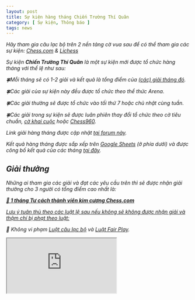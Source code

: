 ```yaml
---
layout: post
title: Sự kiện hàng tháng Chiến Trường Thí Quân
category: [ Sự kiện, Thông báo ]
tags: news
---
```


<i>Hãy tham gia câu lạc bộ trên 2 nền tảng cờ vua sau để có thể tham gia các sự kiện: [Chess.com](https://link.chess.com/club/0CVQh6) & [Lichess](https://lichess.org/team/thi-vua-lay-tot-tungjohn-playing-chess)

Sự kiện <b>Chiến Trường Thí Quân</b> là một sự kiện mới được tổ chức hàng tháng với thể lệ như sau:

🍀Mỗi tháng sẽ có 1-2 giải và kết quả là tổng điểm của [(các) giải tháng đó](https://chess.com/forum/view/link-giai-chien-truong-thi-quan).

🍀Các giải của sự kiện này đều được tổ chức theo thể thức Arena.

🍀Các giải thường sẽ được tổ chức vào tối thứ 7 hoặc chủ nhật cùng tuần.

🍀Các giải trong sự kiện sẽ được luân phiên thay đổi tổ chức theo cờ tiêu chuẩn, [cờ khai cuộc](https://chess.com/openings) hoặc [Chess960](https://chess.com/article/chess-variants#Chess960).

Link giải hàng tháng được cập nhật [tại forum này](https://chess.com/forum/view/link-giai-chien-truong-thi-quan).

Kết quả hàng tháng được sắp xếp trên [Google Sheets](https://docs.google.com/spreadsheets/d/e/2PACX-1vTv-McrY28TZUKK5CCim-uBHyGls6pRgEx3BNePMKXNY2smuFLYelN7aw-jDoqj4cQMmUzWIprVIA9v/pubhtml) (ở phía dưới) và được công bố kết quả của các tháng [tại đây](/events/tournaments/cttq).

<h2>Giải thưởng</h2>

Những ai tham gia các giải và đạt các yêu cầu trên thì sẽ được nhận giải thưởng cho 3 người có tổng điểm cao nhất là:

<strong>[💎 1 tháng Tư cách thành viên kim cương Chess.com](https://chess.com/membership)</strong>

<u>Lưu ý tuân thủ theo các luật lệ sau nếu không sẽ không được nhận giải và thậm chí bị phạt theo luật:</u>

🚫 Không vi phạm [Luật câu lạc bộ](https://chess.com/news/quy-dinh-cua-clb-tungjohn-playing-chess-7-2024) và [Luật Fair Play](https://chess.com/news/luat-choi-cong-bang-cua-clb-thi-vua-lay-tot).

<iframe src="https://docs.google.com/spreadsheets/d/1vrqSTaguOmHH6go_VqZgzkPDfM8akdZc3MET1vxn96g/pubhtml?widget=true&amp;headers=false"></iframe>
